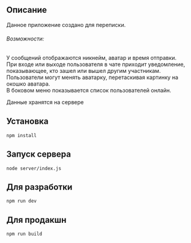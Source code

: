 ## Описание
Данное приложение создано для переписки.  
###### Возможности:
У сообщений отображаются никнейм, аватар и время отправки.  
При входе или выходе пользователя в чате приходит уведомление, показывающее, кто зашел или вышел другим участникам.  
Пользователи могут менять аватарку, перетаскивая картинку на окошко аватара.  
В боковом меню показывается список пользователей онлайн.  
<p>Данные хранятся на сервере</p>

## Установка
`npm install`

## Запуск сервера
`node server/index.js`

## Для разработки 
`npm run dev`

## Для продакшн
`npm run build`



